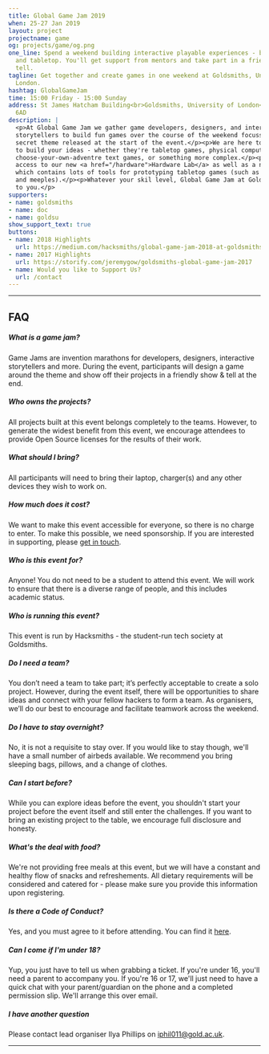 ```yaml
---
title: Global Game Jam 2019
when: 25-27 Jan 2019
layout: project
projectname: game
og: projects/game/og.png
one_line: Spend a weekend building interactive playable experiences - both digital
  and tabletop. You'll get support from mentors and take part in a friendly show &
  tell.
tagline: Get together and create games in one weekend at Goldsmiths, University of
  London.
hashtag: GlobalGameJam
time: 15:00 Friday - 15:00 Sunday
address: St James Hatcham Building<br>Goldsmiths, University of London<br>London,<br>SE14
  6AD
description: |
  <p>At Global Game Jam we gather game developers, designers, and interactive
  storytellers to build fun games over the course of the weekend focussed around a
  secret theme released at the start of the event.</p><p>We are here to enable you
  to build your ideas - whether they're tabletop games, physical computing projects,
  choose-your-own-adventre text games, or something more complex.</p><p>You'll have
  access to our new <a href="/hardware">Hardware Lab</a> as well as a new 'play' kit
  which contains lots of tools for prototyping tabletop games (such as cards, counters
  and meeples).</p><p>Whatever your skil level, Global Game Jam at Goldsmiths is accessible
  to you.</p>
supporters:
- name: goldsmiths
- name: doc
- name: goldsu
show_support_text: true
buttons:
- name: 2018 Highlights
  url: https://medium.com/hacksmiths/global-game-jam-2018-at-goldsmiths-a-retrospective-e64334e69511
- name: 2017 Highlights
  url: https://storify.com/jeremygow/goldsmiths-global-game-jam-2017
- name: Would you like to Support Us?
  url: /contact
---
```


<hr>
<section class="project-faq">
  <div class="container">
    <h2>FAQ</h2>
    <div class="row">
      <div class="col-md-4">
        <div class="text-block">
          <h5>What is a game jam?</h5>
          <p>Game Jams are invention marathons for developers, designers, interactive storytellers and more. During the event, participants will design a game around the theme and show off their projects in a friendly show & tell at the end.</p>
        </div>
        <div class="text-block">
          <h5>Who owns the projects?</h5>
          <p>All projects built at this event belongs completely to the teams. However, to generate the widest benefit from this event, we encourage attendees to provide Open Source licenses for the results of their work.</p>
        </div>
        <div class="text-block">
          <h5>What should I bring?</h5>
          <p>All participants will need to bring their laptop, charger(s) and any other devices they wish to work on.</p>
        </div>
        <div class="text-block">
          <h5>How much does it cost?</h5>
          <p>We want to make this event accessible for everyone, so there is no charge to enter. To make this possible, we need sponsorship. If you are interested in supporting, please <a href="/contact">get in touch</a>.</p>
        </div>
      </div>
      <div class="col-md-4">
        <div class="text-block">
          <h5>Who is this event for?</h5>
          <p>Anyone! You do not need to be a student to attend this event. We will work to ensure that there is a diverse range of people, and this includes academic status.</p>
        </div>
        <div class="text-block">
          <h5>Who is running this event?</h5>
          <p>This event is run by Hacksmiths - the student-run tech society at Goldsmiths.</p>
        </div>
        <div class="text-block">
          <h5>Do I need a team?</h5>
          <p>You don’t need a team to take part; it’s perfectly acceptable to create a solo project. However, during the event itself, there will be opportunities to share ideas and connect with your fellow hackers to form a team. As organisers, we’ll do our best to encourage and facilitate teamwork across the weekend.</p>
        </div>
        <div class="text-block">
          <h5>Do I have to stay overnight?</h5>
          <p>No, it is not a requisite to stay over. If you would like to stay though, we'll have a small number of airbeds available. We recommend you bring sleeping bags, pillows, and a change of clothes.</p>
        </div>
      </div>
      <div class="col-md-4">
        <div class="text-block">
          <h5>Can I start before?</h5>
          <p>While you can explore ideas before the event, you shouldn't start your project before the event itself and still enter the challenges. If you want to bring an existing project to the table, we encourage full disclosure and honesty.</p>
        </div>
        <div class="text-block">
          <h5>What's the deal with food?</h5>
          <p>We're not providing free meals at this event, but we will have a constant and healthy flow of snacks and refreshements. All dietary requirements will be considered and catered for - please make sure you provide this information upon registering.</p>
        </div>
        <div class="text-block">
          <h5>Is there a Code of Conduct?</h5>
          <p>Yes, and you must agree to it before attending. You can find it <a href="https://github.com/hacksmiths/code-of-conduct">here</a>.</p>
        </div>
        <div class="text-block">
          <h5>Can I come if I'm under 18?</h5>
          <p>Yup, you just have to tell us when grabbing a ticket. If you're under 16, you'll need a parent to accompany you. If you're 16 or 17, we'll just need to have a quick chat with your parent/guardian on the phone and a completed permission slip. We'll arrange this over email.</p>
        </div>
        <div class="text-block">
          <h5>I have another question</h5>
          <p>Please contact lead organiser Ilya Phillips on <a href="mailto:iphil011@gold.ac.uk">iphil011@gold.ac.uk</a>.</p>
        </div>
      </div>
    </div>
  </div>
</section>
<hr>
